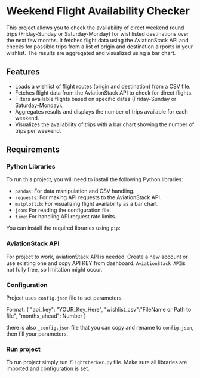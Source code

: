 # Weekend Flight Availability Checker

This project allows you to check the availability of direct weekend round trips (Friday-Sunday or Saturday-Monday) for wishlisted destinations over the next few months. It fetches flight data using the AviationStack API and checks for possible trips from a list of origin and destination airports in your wishlist. The results are aggregated and visualized using a bar chart.

## Features

- Loads a wishlist of flight routes (origin and destination) from a CSV file.
- Fetches flight data from the AviationStack API to check for direct flights.
- Filters available flights based on specific dates (Friday-Sunday or Saturday-Monday).
- Aggregates results and displays the number of trips available for each weekend.
- Visualizes the availability of trips with a bar chart showing the number of trips per weekend.

## Requirements

### Python Libraries
To run this project, you will need to install the following Python libraries:

- `pandas`: For data manipulation and CSV handling.
- `requests`: For making API requests to the AviationStack API.
- `matplotlib`: For visualizing flight availability as a bar chart.
- `json`: For reading the configuration file.
- `time`: For handling API request rate limits.

You can install the required libraries using `pip`:

### AviationStack API
For project to work, aviationStack API is needed. Create a new account or use existing one and 
copy API KEY from dashboard. `AviationStack API`is not fully free, so limitation might occur.

### Configuration
Project uses `config.json` file to set parameters. 

Format:
{
    "api_key": "YOUR_Key_Here",
    "wishlist_csv":"FileName or Path to file",
    "months_ahead": Number
}

there is also `_config.json` file that you can copy and rename to `config.json`, then fill your parameters.

### Run project
To run project simply run `flightChecker.py` file. Make sure all libraries are imported and configuration is set.

